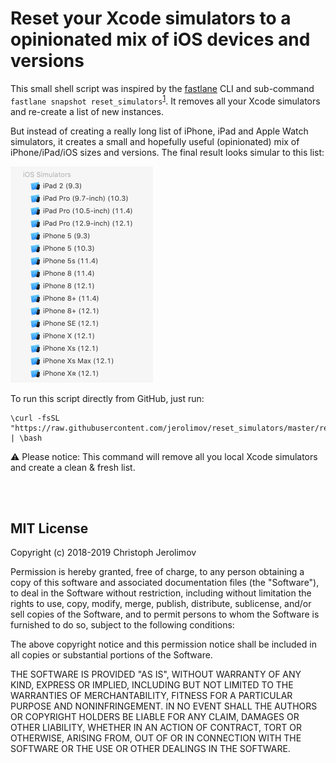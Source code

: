 # Reset your Xcode simulators to a opinionated mix of iOS devices and versions

This small shell script was inspired by the [fastlane](https://fastlane.tools/) CLI and sub-command
`fastlane snapshot reset_simulators`<sup>[1](https://docs.fastlane.tools/actions/snapshot/#completely-reset-all-simulators)</sup>. It removes all your Xcode simulators and re-create a list of new instances.

But instead of creating a really long list of iPhone, iPad and Apple Watch simulators, it creates a small and hopefully useful (opinionated) mix of iPhone/iPad/iOS sizes and versions. The final result looks simular to this list:

<img src="https://github.com/jerolimov/reset_simulators/blob/master/screenshot.png" width="228" height="346" />

To run this script directly from GitHub, just run:

```
\curl -fsSL "https://raw.githubusercontent.com/jerolimov/reset_simulators/master/reset_simulators.sh" | \bash
```

⚠️ Please notice: This command will remove all you local Xcode simulators and create a clean & fresh list.

<br/><br/>

## MIT License

Copyright (c) 2018-2019 Christoph Jerolimov

Permission is hereby granted, free of charge, to any person obtaining a copy
of this software and associated documentation files (the "Software"), to deal
in the Software without restriction, including without limitation the rights
to use, copy, modify, merge, publish, distribute, sublicense, and/or sell
copies of the Software, and to permit persons to whom the Software is
furnished to do so, subject to the following conditions:

The above copyright notice and this permission notice shall be included in all
copies or substantial portions of the Software.

THE SOFTWARE IS PROVIDED "AS IS", WITHOUT WARRANTY OF ANY KIND, EXPRESS OR
IMPLIED, INCLUDING BUT NOT LIMITED TO THE WARRANTIES OF MERCHANTABILITY,
FITNESS FOR A PARTICULAR PURPOSE AND NONINFRINGEMENT. IN NO EVENT SHALL THE
AUTHORS OR COPYRIGHT HOLDERS BE LIABLE FOR ANY CLAIM, DAMAGES OR OTHER
LIABILITY, WHETHER IN AN ACTION OF CONTRACT, TORT OR OTHERWISE, ARISING FROM,
OUT OF OR IN CONNECTION WITH THE SOFTWARE OR THE USE OR OTHER DEALINGS IN THE
SOFTWARE.
